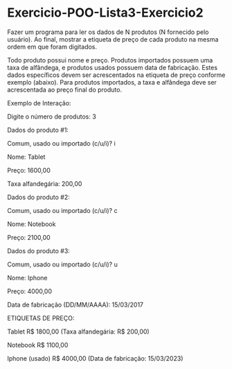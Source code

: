 # Exercicio-POO-Lista3-Exercicio2

Fazer um programa para ler os dados de N produtos (N fornecido pelo usuário). Ao final, mostrar a etiqueta de preço de cada produto na mesma ordem em que foram digitados.

Todo produto possui nome e preço. Produtos importados possuem uma taxa de alfândega, e produtos usados possuem data de fabricação. Estes dados específicos devem ser acrescentados na etiqueta de preço conforme exemplo (abaixo). Para produtos importados, a taxa e alfândega deve ser acrescentada ao preço final do produto.

Exemplo de Interação:

Digite o número de produtos: 3

Dados do produto #1:

Comum, usado ou importado (c/u/i)? i

Nome: Tablet

Preço: 1600,00

Taxa alfandegária: 200,00

Dados do produto #2:

Comum, usado ou importado (c/u/i)? c

Nome: Notebook

Preço: 2100,00

Dados do produto #3:

Comum, usado ou importado (c/u/i)? u

Nome: Iphone

Preço: 4000,00

Data de fabricação (DD/MM/AAAA): 15/03/2017

ETIQUETAS DE PREÇO:

Tablet R$ 1800,00 (Taxa alfandegária: R$ 200,00)

Notebook R$ 1100,00

Iphone (usado) R$ 4000,00 (Data de fabricação: 15/03/2023)
